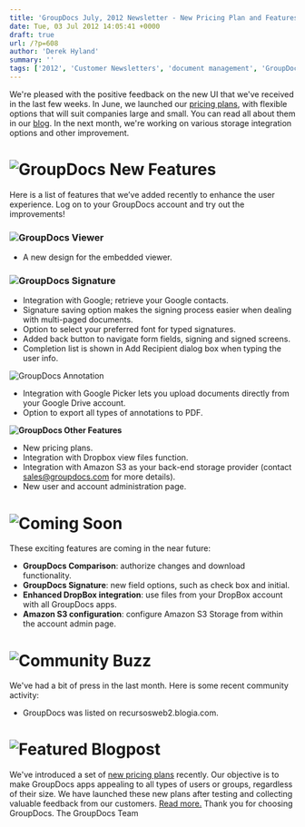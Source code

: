 ```yaml
---
title: 'GroupDocs July, 2012 Newsletter - New Pricing Plan and Features'
date: Tue, 03 Jul 2012 14:05:41 +0000
draft: true
url: /?p=608
author: 'Derek Hyland'
summary: ''
tags: ['2012', 'Customer Newsletters', 'document management', 'GroupDocs Document Dashboard', 'GroupDocs Newsletter', 'GroupDocs Signature', 'Newsletter July']
---
```


We're pleased with the positive feedback on the new UI that we've received in the last few weeks. In June, we launched our [pricing plans](http://groupdocs.com/purchase/cloud-app-pricing), with flexible options that will suit companies large and small. You can read all about them in our [blog](https://blog.groupdocs.com/groupdocs-introduced-new-pricing-plans-for-its-document-management-solutions). In the next month, we're working on various storage integration options and other improvement.

# ![](https://blog.groupdocs.com/wp-content/uploads/sites/4/2012/07/title-july.png "GroupDocs New Features")

Here is a list of features that we’ve added recently to enhance the user experience. Log on to your GroupDocs account and try out the improvements!

### **![](https://blog.groupdocs.com/wp-content/uploads/sites/4/2012/07/Viewer-title.png "GroupDocs Viewer")**

*   A new design for the embedded viewer.

### **![](https://blog.groupdocs.com/wp-content/uploads/sites/4/2012/07/Signature-title.png "GroupDocs Signature")**

*   Integration with Google; retrieve your Google contacts.
*   Signature saving option makes the signing process easier when dealing with multi-paged documents.
*   Option to select your preferred font for typed signatures.
*   Added back button to navigate form fields, signing and signed screens.
*   Completion list is shown in Add Recipient dialog box when typing the user info.

![](https://blog.groupdocs.com/wp-content/uploads/sites/4/2012/07/Annotation-title.png "GroupDocs Annotation")

*   Integration with Google Picker lets you upload documents directly from your Google Drive account.
*   Option to export all types of annotations to PDF.

**![](https://blog.groupdocs.com/wp-content/uploads/sites/4/2012/07/Other-features-title.png "GroupDocs Other Features")**

*   New pricing plans.
*   Integration with Dropbox view files function.
*   Integration with Amazon S3 as your back-end storage provider (contact [sales@groupdocs.com](mailto:sales@groupdocs.com) for more details).
*   New user and account administration page.

# ![](https://blog.groupdocs.com/wp-content/uploads/sites/4/2012/07/coming-soon.png "Coming Soon")

These exciting features are coming in the near future:

*   **GroupDocs Comparison**: authorize changes and download functionality.
*   **GroupDocs Signature**: new field options, such as check box and initial.
*   **Enhanced DropBox integration**: use files from your DropBox account with all GroupDocs apps.
*   **Amazon S3 configuration**: configure Amazon S3 Storage from within the account admin page.

# ![](https://blog.groupdocs.com/wp-content/uploads/sites/4/2012/07/Community-buzz.png "Community Buzz")

We've had a bit of press in the last month. Here is some recent community activity:

*   GroupDocs was listed on recursosweb2.blogia.com.

# ![](https://blog.groupdocs.com/wp-content/uploads/sites/4/2012/07/Featured-blogpost.png "Featured Blogpost")

We've introduced a set of [new pricing plans](http://groupdocs.com/purchase/cloud-app-pricing) recently. Our objective is to make GroupDocs apps appealing to all types of users or groups, regardless of their size. We have launched these new plans after testing and collecting valuable feedback from our customers. [Read more.](https://blog.groupdocs.com/groupdocs-introduced-new-pricing-plans-for-its-document-management-solutions) Thank you for choosing GroupDocs. The GroupDocs Team



